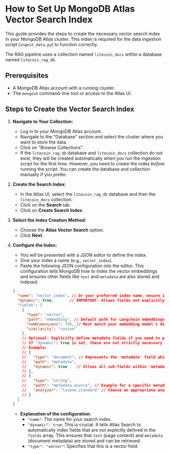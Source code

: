 # How to Set Up MongoDB Atlas Vector Search Index

This guide provides the steps to create the necessary vector search index in your MongoDB Atlas cluster. This index is required for the data ingestion script (`ingest_data.py`) to function correctly.

The RAG pipeline uses a collection named `litecoin_docs` within a database named `litecoin_rag_db`.

## Prerequisites
- A MongoDB Atlas account with a running cluster.
- The `mongosh` command-line tool or access to the Atlas UI.

## Steps to Create the Vector Search Index

1.  **Navigate to Your Collection:**
    *   Log in to your MongoDB Atlas account.
    *   Navigate to the "Database" section and select the cluster where you want to store the data.
    *   Click on "Browse Collections".
    *   If the `litecoin_rag_db` database and `litecoin_docs` collection do not exist, they will be created automatically when you run the ingestion script for the first time. However, you need to create the index *before* running the script. You can create the database and collection manually if you prefer.

2.  **Create the Search Index:**
    *   In the Atlas UI, select the `litecoin_rag_db` database and then the `litecoin_docs` collection.
    *   Click on the **Search** tab.
    *   Click on **Create Search Index**.

3.  **Select the Index Creation Method:**
    *   Choose the **Atlas Vector Search** option.
    *   Click **Next**.

4.  **Configure the Index:**
    *   You will be presented with a JSON editor to define the index.
    *   Give your index a name (e.g., `vector_index`).
    *   Paste the following JSON configuration into the editor. This configuration tells MongoDB how to index the vector embeddings and ensures other fields like `text` and `metadata` are also stored and indexed.

    ```json
    {
      "name": "vector_index", // Or your preferred index name, ensure it matches MONGO_VECTOR_INDEX_NAME
      "dynamic": true,       // IMPORTANT: Allows fields not explicitly defined (like 'text' and 'metadata') to be indexed.
      "fields": [
        {
          "type": "vector",
          "path": "embedding", // Default path for Langchain embeddings
          "numDimensions": 768, // Must match your embedding model's dimensions (e.g., 768 for text-embedding-004)
          "similarity": "cosine"
        },
        // Optional: Explicitly define metadata fields if you need to perform specific queries/sorts on them.
        // If "dynamic": true is set, these are not strictly necessary for storage but can optimize searching on these fields.
        // Example:
        // {
        //   "type": "document", // Represents the 'metadata' field which is an object
        //   "path": "metadata",
        //   "dynamic": true    // Allows all sub-fields within 'metadata' to be indexed
        // },
        // {
        //   "type": "string",
        //   "path": "metadata.source", // Example for a specific metadata sub-field
        //   "analyzer": "lucene.standard" // Choose an appropriate analyzer
        // }
      ]
    }
    ```

    *   **Explanation of the configuration:**
        *   `"name"`: The name for your search index.
        *   `"dynamic": true`: This is crucial. It tells Atlas Search to automatically index fields that are not explicitly defined in the `fields` array. This ensures that `text` (page content) and `metadata` (document metadata) are stored and can be retrieved.
        *   `"type": "vector"`: Specifies that this is a vector field.
